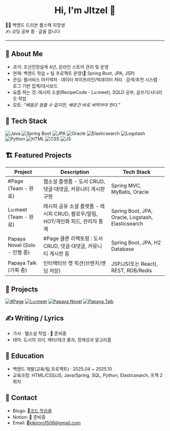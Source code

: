 <!-- 프로필 배너나 간단한 인사 -->
<h1 align="center">Hi, I'm JItzel 👋</h1>
  🧑‍💻 백엔드 드리븐 풀스택 지망생 <br/>
  ✍️ 코딩 공부 중 · 글을 씁니다

---

## 🙋 About Me
- 과거: 조선전장설계 4년, 온라인 스토어 관리 및 운영
- 현재: 백엔드 학습 + 팀 프로젝트 운영(🧪 Spring Boot, JPA, JSP)
- 관심: 웹서비스 아키텍처 · 데이터 파이프라인/빅데이터 처리 · 검색/추천 시스템 · 로그 기반 집계/대시보드
- 요즘 하는 것: 레시피 소셜(RecipeCode - Lu:meet), SQLD 공부, 글쓰기/시나리오 작업
- 모토: _“배움은 멈출 수 없지만, 배운건 바로 써먹어야 한다.”_

## 🧰 Tech Stack
<!-- shields.io 뱃지는 필요만큼 추가 -->
![Java](https://img.shields.io/badge/Java-17+-orange)
![Spring Boot](https://img.shields.io/badge/Spring%20Boot-3.x-6DB33F)
![JPA](https://img.shields.io/badge/JPA-Hibernate-59666C)
![Oracle](https://img.shields.io/badge/DB-Oracle%20%7C%20H2-blue)
![Elasticsearch](https://img.shields.io/badge/Search-Elasticsearch-005571)
![Logstash](https://img.shields.io/badge/ETL-Logstash-4C9A2A)
![Python](https://img.shields.io/badge/Python-3.x-yellow)
![HTML](https://img.shields.io/badge/HTML5-E34F26)
![CSS](https://img.shields.io/badge/CSS3-1572B6)
![JS](https://img.shields.io/badge/JavaScript-F7DF1E?logo=JavaScript&logoColor=000&style=flat-square)

## 🏗️ Featured Projects
| Project | Description | Tech Stack |
|---|---|---|
| #Page (Team - 완료) | 웹소설 플랫폼 - 도서 CRUD, 댓글·대댓글, 커뮤니티 게시판 구현 | Spring MVC, MyBatis, Oracle |
| Lu:meet (Team - 완료) | 레시피 공유 소셜 플랫폼 - 레시피 CRUD, 팔로우/알림, HOT/개인화 피드, 관리자 통계 | Spring Boot, JPA, Oracle, Logstash, Elasticsearch |
| Papaya Novel (Solo - 진행 중) | #Page 클론 리팩토링 : 도서 CRUD, 댓글·대댓글, 커뮤니티 게시판 등 | Spring Boot, JPA, H2 Database |
| Papaya Talk (기획 중) | 인터랙티브 챗 픽션(브랜치/엔딩 저장) | JSP/JS(또는 React), REST, RDB/Redis |

## 🔗 Projects
[![#Page](https://img.shields.io/badge/%23Page-웹노벨플랫폼-FF6F61?style=for-the-badge)](https://github.com/JItzel0126/HashTagPage)
[![Lu:meet](https://img.shields.io/badge/Lu:meet-SNS형플랫폼-78C2AD?style=for-the-badge)](https://github.com/JItzel0126/LU-meet)
[![Papaya Novel](https://img.shields.io/badge/Papaya_Novel-Refactoring-B39CD0?style=for-the-badge)](https://github.com/JItzel0126/my_webpage)
[![Papaya Talk](https://img.shields.io/badge/Papaya_Talk-Interactive_Chat-89CFF0?style=for-the-badge)](https://github.com/JItzel0126/sample_chat)

## ✍️ Writing / Lyrics
- 가사 · 웹소설 작업 : 🔧 준비중
- 테마: 도시의 괴이, 메타/테크 풍자, 정체성과 알고리즘

## 🧭 Education
- 백엔드 개발(교육/팀 프로젝트) · 2025.04 ~ 2025.10
- 교육과정: HTML/CSS/JS, Java/Spring, SQL, Python, Elasticsearch, 프젝 2회차

## 🤝 Contact
- Blogo: 🔧[코드 학습용](https://github.com/JItzel0126/my_tagpage)
- Notion: 🔧 준비중
- Email: 🔧kikiroro1506@gmail.com
